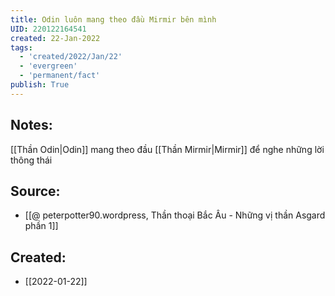 ```yaml
---
title: Odin luôn mang theo đầu Mirmir bên mình
UID: 220122164541
created: 22-Jan-2022
tags:
  - 'created/2022/Jan/22'
  - 'evergreen'
  - 'permanent/fact'
publish: True
---
```

## Notes:
[[Thần Odin|Odin]] mang theo đầu [[Thần Mirmir|Mirmir]] để nghe những lời thông thái

## Source:
- [[@ peterpotter90.wordpress, Thần thoại Bắc Âu - Những vị thần Asgard phần 1]]


## Created:
- [[2022-01-22]]
